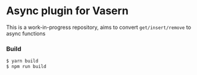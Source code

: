 # Async plugin for Vasern

This is a work-in-progress repository, aims to convert `get/insert/remove` to async functions

### Build

```sh
$ yarn build
$ npm run build
```